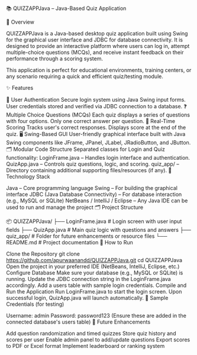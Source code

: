 📚 QUIZZAPPJava – Java-Based Quiz Application

📘 Overview

QUIZZAPPJava is a Java-based desktop quiz application built using Swing for the graphical user interface and JDBC for database connectivity. It is designed to provide an interactive platform where users can log in, attempt multiple-choice questions (MCQs), and receive instant feedback on their performance through a scoring system.

This application is perfect for educational environments, training centers, or any scenario requiring a quick and efficient quiz/testing module.

✨ Features

🔐 User Authentication
Secure login system using Java Swing input forms.
User credentials stored and verified via JDBC connection to a database.
❓ Multiple Choice Questions (MCQs)
Each quiz displays a series of questions with four options.
Only one correct answer per question.
🧠 Real-Time Scoring
Tracks user's correct responses.
Displays score at the end of the quiz.
🖥️ Swing-Based GUI
User-friendly graphical interface built with Java Swing components like JFrame, JPanel, JLabel, JRadioButton, and JButton.
🗂️ Modular Code Structure
Separated classes for Login and Quiz functionality:
LoginFrame.java – Handles login interface and authentication.
QuizApp.java – Controls quiz questions, logic, and scoring.
quiz_app/ – Directory containing additional supporting files/resources (if any).
🧰 Technology Stack

Java – Core programming language
Swing – For building the graphical interface
JDBC (Java Database Connectivity) – For database interaction (e.g., MySQL or SQLite)
NetBeans / IntelliJ / Eclipse – Any Java IDE can be used to run and manage the project
🗂️ Project Structure

📦 QUIZZAPPJava/
├── LoginFrame.java       # Login screen with user input fields
├── QuizApp.java          # Main quiz logic with questions and answers
├── quiz_app/             # Folder for future enhancements or resource files
└── README.md             # Project documentation
🚀 How to Run

Clone the Repository
git clone https://github.com/apurwaanandd/QUIZZAPPJava.git
cd QUIZZAPPJava
Open the project in your preferred IDE (NetBeans, IntelliJ, Eclipse, etc.)
Configure Database
Make sure your database (e.g., MySQL or SQLite) is running.
Update the JDBC connection string in the LoginFrame.java accordingly.
Add a users table with sample login credentials.
Compile and Run the Application
Run LoginFrame.java to start the login screen.
Upon successful login, QuizApp.java will launch automatically.
🧪 Sample Credentials (for testing)

Username: admin
Password: password123
(Ensure these are added in the connected database's users table)
🔮 Future Enhancements

Add question randomization and timed quizzes
Store quiz history and scores per user
Enable admin panel to add/update questions
Export scores to PDF or Excel format
Implement leaderboard or ranking system
